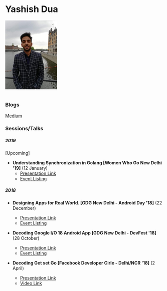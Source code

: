 # Yashish Dua

<img height="220" src="YashishDua.jpg" alt="Yashish Dua" align="center"/>

#

### Blogs
[Medium](https://medium.com/@yashishdua)

### Sessions/Talks

##### 2019

[Upcoming]
- **Understanding Synchronization in Golang  [Women Who Go New Delhi '19]** (12 January)
  - [Presentation Link](https://speakerdeck.com/yashishdua/synchronisation-in-go)
  - [Event Listing](https://www.meetup.com/New-Delhi-Women-Who-Go/events/257843200/)
  
  
##### 2018

- **Designing Apps for Real World.  [GDG New Delhi - Android Day '18]** (22 December)
  - [Presentation Link](https://speakerdeck.com/yashishdua/designing-apps-for-real-world)
  - [Event Listing](https://gdgnd.org/gdg-new-delhi/events/android-day)
  
- **Decoding Google I/O 18 Android App  [GDG New Delhi - DevFest '18]** (28 October)
  - [Presentation Link](https://speakerdeck.com/yashishdua/o-18-android-app)
  - [Event Listing](https://gdgnd.org/gdg-new-delhi/events/devfest-18)
  
- **Decoding Get set Go  [Facebook Developer Cirle - Delhi/NCR '18]** (2 April)
  - [Presentation Link](https://speakerdeck.com/yashishdua/get-set-go)
  - [Video Link](https://www.facebook.com/saransh.kataria/videos/10216284219923827/)

